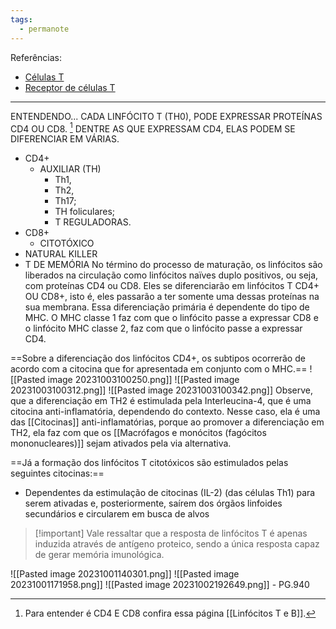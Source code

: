 ```yaml
---
tags:
  - permanote
---
```

Referências: 
* [Células T](https://www.lecturio.com/pt/concepts/celulas-t/#lecturio-toc__Desenvolvimento%20das%20C%C3%A9lulas%20T)
* [Receptor de células T](https://en.wikipedia.org/wiki/T-cell_receptor)
--- 
ENTENDENDO... CADA LINFÓCITO T (TH0), PODE EXPRESSAR PROTEÍNAS CD4 OU CD8. [^1] DENTRE AS QUE EXPRESSAM CD4, ELAS PODEM SE DIFERENCIAR EM VÁRIAS. 
* CD4+
	* AUXILIAR (TH)
		* Th1, 
		* Th2, 
		* Th17;
		* TH foliculares; 
		* T REGULADORAS. 
* CD8+ 
	* CITOTÓXICO 
* NATURAL KILLER 
* T DE MEMÓRIA
No término do processo de maturação, os linfócitos são liberados na circulação como linfócitos naïves duplo positivos, ou seja, com proteínas CD4 ou CD8. Eles se diferenciarão em linfócitos T CD4+ OU CD8+, isto é, eles passarão a ter somente uma dessas proteínas na sua membrana. Essa diferenciação primária é dependente do tipo de MHC. O MHC classe 1 faz com que o linfócito passe a expressar CD8 e o linfócito MHC classe 2, faz com que o linfócito passe a expressar CD4. 

==Sobre a diferenciação dos linfócitos CD4+, os subtipos ocorrerão de acordo com a citocina que for apresentada em conjunto com o MHC.==
![[Pasted image 20231003100250.png]]
![[Pasted image 20231003100312.png]]
![[Pasted image 20231003100342.png]]
Observe, que a diferenciação em TH2 é estimulada pela Interleucina-4, que é uma citocina anti-inflamatória, dependendo do contexto. Nesse caso, ela é uma das [[Citocinas]] anti-inflamatórias, porque ao promover a diferenciação em TH2, ela faz com que os [[Macrófagos e monócitos (fagócitos mononucleares)]] sejam ativados pela via alternativa. 

==Já a formação dos linfócitos T citotóxicos são estimulados pelas seguintes citocinas:==
- Dependentes da estimulação de citocinas (IL-2) (das células Th1) para serem ativadas e, posteriormente, saírem dos órgãos linfoides secundários e circularem em busca de alvos

>[!important] Vale ressaltar que a resposta de linfócitos T é apenas induzida através de antígeno proteico, sendo a única resposta capaz de gerar memória imunológica.

![[Pasted image 20231001140301.png]]
![[Pasted image 20231001171958.png]]
![[Pasted image 20231002192649.png]]  - PG.940

[^1]: Para entender é CD4 E CD8 confira essa página [[Linfócitos T e B]].